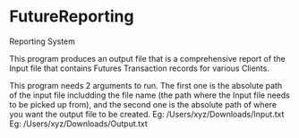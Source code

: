 # FutureReporting
Reporting System

This program produces an output file that is a comprehensive report of the Input file that contains Futures Transaction records for various Clients.

This program needs 2 arguments to run. The first one is the absolute path of the input file includding the file name (the path where the Input file needs to be picked up from), and the second one is the absolute path of where you want the output file to be created. 
Eg: /Users/xyz/Downloads/Input.txt
Eg: /Users/xyz/Downloads/Output.txt
